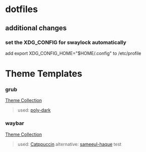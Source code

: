 # dotfiles

## additional changes

### set the XDG_CONFIG for swaylock automatically
add export XDG_CONFIG_HOME="$HOME/.config" to /etc/profile

# Theme Templates

### grub
[Theme Collection](https://github.com/jacksaur/Gorgeous-GRUB)
>used: [poly-dark](https://github.com/shvchk/poly-dark)

### waybar
[Theme Collection](https://github.com/topics/waybar-themes)
>used: [Catppuccin](https://github.com/catppuccin/waybar) alternative: [sameeul-haque](https://github.com/sameemul-haque/dotfiles)
>test
